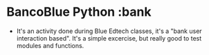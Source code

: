 # BancoBlue Python :bank
 - It's an activity done during Blue Edtech classes, it's a "bank user interaction based". It's a simple excercise, but really good to test modules and functions.
